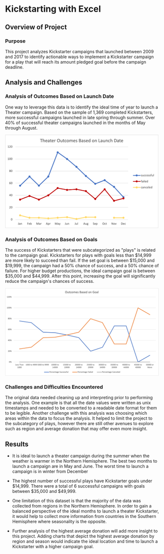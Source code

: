 # Kickstarting with Excel

## Overview of Project

### Purpose
This project analyzes Kickstarter campaigns that launched between 2009 and 2017 to identify actionable ways to implement a Kickstarter campaign for a play that will reach its amount pledged goal before the campaign deadline.

## Analysis and Challenges

### Analysis of Outcomes Based on Launch Date
One way to leverage this data is to identify the ideal time of year to launch a Theater campaign. Based on the sample of 1,369 completed Kickstarters, more successful campaigns launched in late spring through summer. Over 40% of successful theater campaigns launched in the months of May through August. 

![Theater_Outcomes_vs_Launch](https://github.com/skyeryser/kickstarter-analysis/blob/main/resources/Theater_Outcomes_vs_Launch.png)

### Analysis of Outcomes Based on Goals
The success of Kickstarters that were subcategorized as "plays" is related to the campaign goal. Kickstarters for plays with goals less than $14,999 are more likely to succeed than fail. If the set goal is between $15,000 and $19,999, the campaign had a 50% chance of success, and a 50% chance of failure. For higher budget productions, the ideal campaign goal is between $35,000 and $44,999. After this point, increasing the goal will significantly reduce the campaign's chances of success.

![Outcomes_vs_Goals](https://github.com/skyeryser/kickstarter-analysis/blob/main/resources/Outcomes_vs_Goals.png)

### Challenges and Difficulties Encountered
The original data needed cleaning up and interpreting prior to performing the analysis. One example is that all the date values were written as unix timestamps and needed to be converted to a readable date format for them to be legible.
Another challenge with this analysis was choosing which areas within the data to focus the analysis. It helped to limit the project to the subcategory of plays, however there are still other avenues to explore such as region and average donation that may offer even more insight.

## Results

- It is ideal to launch a theater campaign during the summer when the weather is warmer in the Northern Hemisphere. The best two months to launch a campaign are in May and June. The worst time to launch a campaign is in winter from December 

- The highest number of successful plays have Kickstarter goals under $14,999. There were a total of 6 successful campaigns with goals between $35,000 and $49,999.

- One limitation of this dataset is that the majority of the data was collected from regions in the Northern Hemisphere. In order to gain a balanced perspective of the ideal months to launch a theater Kickstarter, it would help to collect more information from countries in the Southern Hemisphere where seasonality is the opposite.

- Further analysis of the highest average donation will add more insight to this project. Adding charts that depict the highest average donation by region and season would indicate the ideal location and time to launch a Kickstarter with a higher campaign goal.
